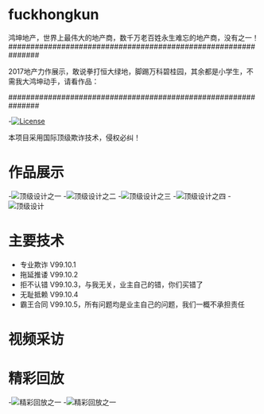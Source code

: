 # fuckhongkun

鸿坤地产，世界上最伟大的地产商，数千万老百姓永生难忘的地产商，没有之一！
###############################################################

2017地产力作展示，敢说拳打恒大绿地，脚踢万科碧桂园，其余都是小学生，不需我大鸿坤动手，请看作品：

###############################################################

-[![License](https://img.shields.io/badge/license-Apache%202-4EB1BA.svg)](https://www.apache.org/licenses/LICENSE-2.0.html)

本项目采用国际顶级欺诈技术，侵权必纠！

# 作品展示

-![顶级设计之一](https://github.com/whulyd001/fuckhongkun/blob/master/webwxgetmsgimg-c1.jpg)
-![顶级设计之二](https://github.com/whulyd001/fuckhongkun/blob/master/webwxgetmsgimg-c2.jpg)
-![顶级设计之三](https://github.com/whulyd001/fuckhongkun/blob/master/webwxgetmsgimg-c3.jpg)
-![顶级设计之四](https://github.com/whulyd001/fuckhongkun/blob/master/webwxgetmsgimg-c4.jpg)
-![顶级设计](https://github.com/whulyd001/fuckhongkun/blob/master/webwxgetmsgimg-one.jpg)

# 主要技术

- 专业欺诈 V99.10.1
- 拖延推诿 V99.10.2
- 拒不认错 V99.10.3，与我无关，业主自己的错，你们买错了
- 无耻抵赖 V99.10.4
- 霸王合同 V99.10.5，所有问题均是业主自己的问题，我们一概不承担责任

# 视频采访

# 精彩回放
-![精彩回放之一](https://github.com/whulyd001/fuckhongkun/blob/master/webwxgetmsgimg.jpg)
-![精彩回放之一](https://github.com/whulyd001/fuckhongkun/blob/master/webwxgetmsgimg2.jpg)
